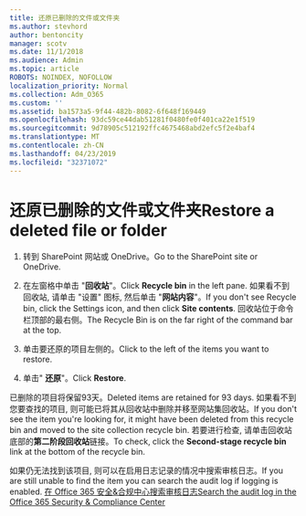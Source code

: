 ```yaml
---
title: 还原已删除的文件或文件夹
ms.author: stevhord
author: bentoncity
manager: scotv
ms.date: 11/1/2018
ms.audience: Admin
ms.topic: article
ROBOTS: NOINDEX, NOFOLLOW
localization_priority: Normal
ms.collection: Adm_O365
ms.custom: ''
ms.assetid: ba1573a5-9f44-482b-8082-6f648f169449
ms.openlocfilehash: 93dc59ce44dab51281f0480fe0f401ca22e1f519
ms.sourcegitcommit: 9d78905c512192ffc4675468abd2efc5f2e4baf4
ms.translationtype: MT
ms.contentlocale: zh-CN
ms.lasthandoff: 04/23/2019
ms.locfileid: "32371072"
---
```

# <a name="restore-a-deleted-file-or-folder"></a><span data-ttu-id="d83ab-102">还原已删除的文件或文件夹</span><span class="sxs-lookup"><span data-stu-id="d83ab-102">Restore a deleted file or folder</span></span>

1. <span data-ttu-id="d83ab-103">转到 SharePoint 网站或 OneDrive。</span><span class="sxs-lookup"><span data-stu-id="d83ab-103">Go to the SharePoint site or OneDrive.</span></span>
    
2. <span data-ttu-id="d83ab-104">在左窗格中单击 "**回收站**"。</span><span class="sxs-lookup"><span data-stu-id="d83ab-104">Click **Recycle bin** in the left pane.</span></span> <span data-ttu-id="d83ab-105">如果看不到回收站, 请单击 "设置" 图标, 然后单击 "**网站内容**"。</span><span class="sxs-lookup"><span data-stu-id="d83ab-105">If you don't see Recycle bin, click the Settings icon, and then click **Site contents**.</span></span> <span data-ttu-id="d83ab-106">回收站位于命令栏顶部的最右侧。</span><span class="sxs-lookup"><span data-stu-id="d83ab-106">The Recycle Bin is on the far right of the command bar at the top.</span></span>
    
3. <span data-ttu-id="d83ab-107">单击要还原的项目左侧的。</span><span class="sxs-lookup"><span data-stu-id="d83ab-107">Click to the left of the items you want to restore.</span></span>
    
4. <span data-ttu-id="d83ab-108">单击" **还原**"。</span><span class="sxs-lookup"><span data-stu-id="d83ab-108">Click **Restore**.</span></span>
    
<span data-ttu-id="d83ab-109">已删除的项目将保留93天。</span><span class="sxs-lookup"><span data-stu-id="d83ab-109">Deleted items are retained for 93 days.</span></span> <span data-ttu-id="d83ab-110">如果看不到您要查找的项目, 则可能已将其从回收站中删除并移至网站集回收站。</span><span class="sxs-lookup"><span data-stu-id="d83ab-110">If you don't see the item you're looking for, it might have been deleted from this recycle bin and moved to the site collection recycle bin.</span></span> <span data-ttu-id="d83ab-111">若要进行检查, 请单击回收站底部的**第二阶段回收站**链接。</span><span class="sxs-lookup"><span data-stu-id="d83ab-111">To check, click the **Second-stage recycle bin** link at the bottom of the recycle bin.</span></span> 
  
<span data-ttu-id="d83ab-112">如果仍无法找到该项目, 则可以在启用日志记录的情况中搜索审核日志。</span><span class="sxs-lookup"><span data-stu-id="d83ab-112">If you are still unable to find the item you can search the audit log if logging is enabled.</span></span> [<span data-ttu-id="d83ab-113">在 Office 365 安全&amp;合规中心搜索审核日志</span><span class="sxs-lookup"><span data-stu-id="d83ab-113">Search the audit log in the Office 365 Security &amp; Compliance Center</span></span>](https://support.office.com/article/0d4d0f35-390b-4518-800e-0c7ec95e946c.aspx)
  

